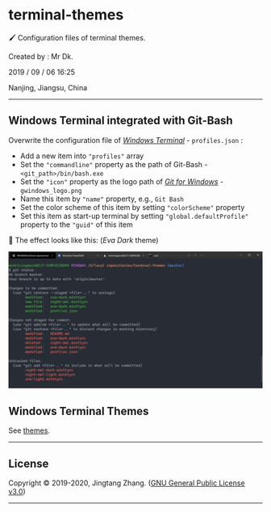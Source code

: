 # terminal-themes

🖌️ Configuration files of terminal themes.

Created by : Mr Dk.

2019 / 09 / 06 16:25

Nanjing, Jiangsu, China

---

## Windows Terminal integrated with Git-Bash

Overwrite the configuration file of [*Windows Terminal*](https://github.com/microsoft/terminal) - `profiles.json` :

* Add a new item into `"profiles"` array
* Set the `"commandline"` property as the path of Git-Bash - `<git_path>/bin/bash.exe`
* Set the `"icon"` property as the logo path of [_Git for Windows_](https://gitforwindows.org/) - `gwindows_logo.png`
* Name this item by `"name"` property, e.g., `Git Bash`
* Set the color scheme of this item by setting `"colorScheme"` property
* Set this item as start-up terminal by setting `"global.defaultProfile"` property to the `"guid"` of this item

🎃 The effect looks like this: (*Eva Dark* theme)

![git-for-win-in-terminal](git-for-win-in-terminal.png)

## Windows Terminal Themes

See [themes](https://atomcorp.github.io/themes/).

---

## License

Copyright © 2019-2020, Jingtang Zhang. ([GNU General Public License v3.0](LICENSE))

---

